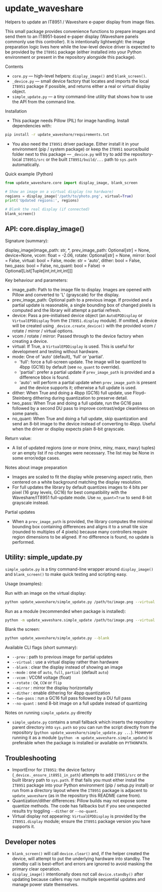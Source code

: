 # update_waveshare

Helpers to update an IT8951 / Waveshare e-paper display from image files.

This small package provides convenience functions to prepare images and send
them to an IT8951-based e-paper display (Waveshare panels commonly use this
controller). It is intentionally lightweight: the image preparation logic lives
here while the low-level device driver is expected to be provided by the
`IT8951` package (either installed into your Python environment or present in
the repository alongside this package).

Contents
 - `core.py` — high-level helpers: `display_image()` and `blank_screen()`.
 - `_device.py` — small device factory that locates and imports the local
	 `IT8951` package if possible, and returns either a real or virtual display
	 object.
 - `simple_update.py` — a tiny command-line utility that shows how to use the
	 API from the command line.

Installation
 - This package needs Pillow (PIL) for image handling. Install dependencies with:

```bash
pip install -r update_waveshare/requirements.txt
```

 - You also need the `IT8951` driver package. Either install it in your
	 environment (pip / system package) or keep the `IT8951` source/build folder
	 next to this package — `_device.py` will try to add the repository-local
	 `IT8951/src` or the built `IT8951/build/...` path to `sys.path` automatically.

Quick example (Python)

```python
from update_waveshare.core import display_image, blank_screen

# Show an image on a virtual display (no hardware)
regions = display_image('/path/to/photo.png', virtual=True)
print('Updated regions:', regions)

# Blank the real display (if connected)
blank_screen()
```

API: core.display_image()
--------------------------------
Signature (summary):

display_image(image_path: str, *, prev_image_path: Optional[str] = None, device=None, vcom: float = -2.06, rotate: Optional[str] = None, mirror: bool = False, virtual: bool = False, mode: str = 'auto', dither: bool = False, two_pass: bool = False, no_quant: bool = False) -> Optional[List[Tuple[int,int,int,int]]]

Key behaviour and parameters:
- image_path: Path to the image file to display. Images are opened with
	Pillow and converted to 'L' (grayscale) for the display.
- prev_image_path: Optional path to a previous image. If provided and a
	partial update is reasonable, a single bounding box of changed pixels is
	computed and the library will attempt a partial refresh.
- device: Pass a pre-initialised device object (an `AutoEPDDisplay` or
	`VirtualEPDDisplay` from the `IT8951.display` module). If omitted, a device
	will be created using `_device.create_device()` with the provided vcom /
	rotate / mirror / virtual options.
- vcom / rotate / mirror: Passed through to the device factory when
	creating a device.
- virtual: If True, a `VirtualEPDDisplay` is used. This is useful for
	development and testing without hardware.
- mode: One of 'auto' (default), 'full' or 'partial'.
	- 'full': force a full-screen update. The image will be quantized to
		4bpp (GC16) by default (see `no_quant` to override).
	- 'partial': prefer a partial update if `prev_image_path` is provided and a
		difference bbox is found.
	- 'auto': will perform a partial update when `prev_image_path` is present
		and the device supports it; otherwise a full update is used.
- dither: When True and doing a 4bpp (GC16) full update, use Floyd–Steinberg
	dithering during quantization to preserve detail.
- two_pass: When True and doing a full update, run the GC16 pass followed by
	a second DU pass to improve contrast/edge cleanliness on some panels.
- no_quant: When True and doing a full update, skip quantization and send an
	8-bit image to the device instead of converting to 4bpp. Useful when the
	driver or display expects plain 8-bit grayscale.

Return value:
- A list of updated regions (one or more (minx, miny, maxx, maxy) tuples) or
	an empty list if no changes were necessary. The list may be None in some
	error/edge cases.

Notes about image preparation
- Images are scaled to fit the display while preserving aspect ratio, then
	centered on a white background matching the display resolution.
- For full updates the library by default quantizes images to 4 bits per
	pixel (16 gray levels, GC16) for best compatibility with the Waveshare/IT8951
	full-update mode. Use `no_quant=True` to send 8-bit grayscale instead.

Partial updates
- When a `prev_image_path` is provided, the library computes the minimal
	bounding box containing differences and aligns it to a small tile size
	(rounded to multiples of 4 pixels) because many controllers require
	region dimensions to be aligned. If no difference is found, no update is
	performed.

Utility: simple_update.py
--------------------------------
`simple_update.py` is a tiny command-line wrapper around `display_image()` and
`blank_screen()` to make quick testing and scripting easy.

Usage (examples):

Run with an image on the virtual display:

```bash
python update_waveshare/simple_update.py /path/to/image.png --virtual
```

Run as a module (recommended when package is installed):

```bash
python -m update_waveshare.simple_update /path/to/image.png --virtual
```

Blank the screen:

```bash
python update_waveshare/simple_update.py --blank
```

Available CLI flags (short summary):
- `--prev` : path to previous image for partial updates
- `--virtual` : use a virtual display rather than hardware
- `--blank` : clear the display instead of showing an image
- `--mode` : one of `auto`, `full`, `partial` (default `auto`)
- `--vcom` : VCOM voltage (float)
- `--rotate` : `CW`, `CCW` or `flip`
- `--mirror` : mirror the display horizontally
- `--dither` : enable dithering for 4bpp quantization
- `--two-pass` : run a GC16 full pass followed by a DU full pass
- `--no-quant` : send 8-bit image on a full update instead of quantizing

Notes on running `simple_update.py` directly
- `simple_update.py` contains a small fallback which inserts the repository
	parent directory into `sys.path` so you can run the script directly from
	the repository (`python update_waveshare/simple_update.py ...`). However
	running it as a module (`python -m update_waveshare.simple_update`) is
	preferable when the package is installed or available on `PYTHONPATH`.

Troubleshooting
--------------------------------
- ImportError for `IT8951`: the device factory (`_device._ensure_it8951_in_path`)
	attempts to add `IT8951/src` or the built library path to `sys.path`. If
	that fails you must either install the `IT8951` package into your Python
	environment (pip / setup.py install) or run from a directory layout where
	the `IT8951` package is adjacent to `update_waveshare` (as in the
	repository this README came from).
- Quantization/dither differences: Pillow builds may not expose some
	quantize methods. The code has fallbacks but if you see unexpected results
	try toggling `--dither` or `--no-quant`.
- Virtual display not appearing: `VirtualEPDDisplay` is provided by the
	`IT8951.display` module; ensure the `IT8951` package version you have
	supports it.

Developer notes
--------------------------------
- `blank_screen()` will call `device.clear()` and, if the helper created the
	device, will attempt to put the underlying hardware into standby. The
	standby call is best-effort and errors are ignored to avoid masking the
	primary clear operation.
- `display_image()` intentionally does not call `device.standby()` after
	updating because callers may run multiple sequential updates and manage
	power state themselves.
